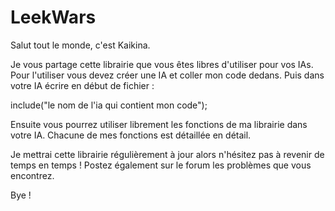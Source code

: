 # LeekWars

Salut tout le monde, c'est Kaikina. 

Je vous partage cette librairie que vous êtes libres d'utiliser pour vos IAs. Pour l'utiliser vous devez
créer une IA et coller mon code dedans. Puis dans votre IA écrire en début de
fichier : 

include("le nom de l'ia qui contient mon code");

Ensuite vous pourrez utiliser librement les fonctions de ma librairie dans votre IA. Chacune de mes fonctions est détaillée en détail.

Je mettrai cette librairie régulièrement à jour alors n'hésitez pas à revenir de temps en temps ! 
Postez également sur le forum les problèmes que vous encontrez.

Bye !
